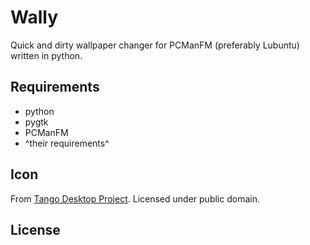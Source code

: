 Wally
====================

Quick and dirty wallpaper changer for PCManFM (preferably Lubuntu) written in python.

Requirements
---------------------
* python
* pygtk
* PCManFM
* ^their requirements^

Icon
---------------------
From [Tango Desktop Project](http://tango.freedesktop.org/Tango_Desktop_Project).
Licensed under public domain.

License
---------------------

